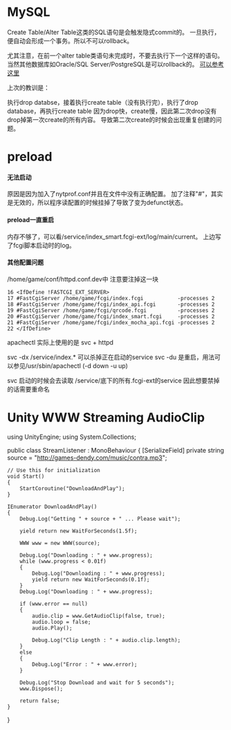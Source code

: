 
MySQL
=====

Create Table/Alter Table这类的SQL语句是会触发隐式commit的。
一旦执行，便自动会形成一个事务。所以不可以rollback。

尤其注意，在前一个alter table类语句未完成时，不要去执行下一个这样的语句。
当然其他数据库如Oracle/SQL Server/PostgreSQL是可以rollback的。
[可以参考这里](#http://stackoverflow.com/questions/4692690/is-it-possible-to-roll-back-create-table-and-alter-table-statements-in-major-sql)

上次的教训是：

执行drop databse，接着执行create table（没有执行完），执行了drop database，再执行create table
因为drop快，create慢，因此第二次drop没有drop掉第一次create的所有内容。
导致第二次create的时候会出现重复创建的问题。


preload
=======

#### 无法启动 ####

原因是因为加入了nytprof.conf并且在文件中没有正确配置。
加了注释"#"，其实是无效的，所以程序读配置的时候挂掉了导致了变为defunct状态。


#### preload一直重启 ####

内存不够了，可以看/service/index_smart.fcgi-ext/log/main/current。
上边写了fcgi脚本启动时的log。

#### 其他配置问题 #### 

/home/game/conf/httpd.conf.dev中 注意要注掉这一块

	16 <IfDefine !FASTCGI_EXT_SERVER>
	17 #FastCgiServer /home/game/fcgi/index.fcgi           -processes 2
	18 #FastCgiServer /home/game/fcgi/index_api.fcgi       -processes 2
	19 #FastCgiServer /home/game/fcgi/qrcode.fcgi          -processes 2
	20 #FastCgiServer /home/game/fcgi/index_smart.fcgi     -processes 2
	21 #FastCgiServer /home/game/fcgi/index_mocha_api.fcgi -processes 2
	22 </IfDefine>

apachectl 实际上使用的是 svc + httpd

svc -dx /service/index.* 可以杀掉正在启动的service
svc -du 是重启，用法可以参见/usr/sbin/apachectl
	(-d down -u up)

svc 启动的时候会去读取 /service/底下的所有.fcgi-ext的service
因此想要禁掉的话需要重命名

Unity WWW Streaming AudioClip
=============================


using UnityEngine;
using System.Collections;

public class StreamListener : MonoBehaviour
{
	[SerializeField]
	private string source = "http://games-dendy.com/music/contra.mp3";

	// Use this for initialization
	void Start()
	{
		StartCoroutine("DownloadAndPlay");
	}

	IEnumerator DownloadAndPlay()
	{
		Debug.Log("Getting " + source + " ... Please wait");

		yield return new WaitForSeconds(1.5f);

		WWW www = new WWW(source);

		Debug.Log("Downloading : " + www.progress);
		while (www.progress < 0.01f)
		{
			Debug.Log("Downloading : " + www.progress);
			yield return new WaitForSeconds(0.1f);
		}
		Debug.Log("Downloading : " + www.progress);

		if (www.error == null)
		{
			audio.clip = www.GetAudioClip(false, true);
			audio.loop = false;
			audio.Play();

			Debug.Log("Clip Length : " + audio.clip.length);
		}
		else
		{
			Debug.Log("Error : " + www.error);
		}

		Debug.Log("Stop Download and wait for 5 seconds");
		www.Dispose();

		return false;
	}
}

